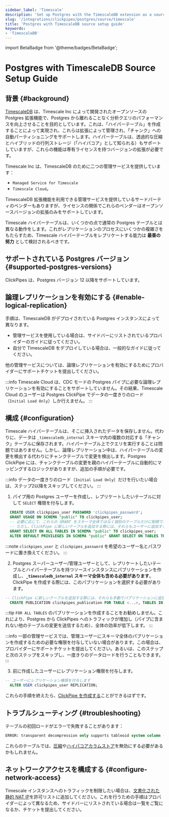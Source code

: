 ```yaml
---
sidebar_label: 'Timescale'
description: 'Set up Postgres with the TimescaleDB extension as a source for ClickPipes'
slug: '/integrations/clickpipes/postgres/source/timescale'
title: 'Postgres with TimescaleDB source setup guide'
keywords:
- 'TimescaleDB'
---
```


import BetaBadge from '@theme/badges/BetaBadge';


# Postgres with TimescaleDB Source Setup Guide

<BetaBadge/>

## 背景 {#background}

[TimescaleDB](https://github.com/timescale/timescaledb) は、Timescale Inc によって開発されたオープンソースの Postgres 拡張機能で、Postgres から離れることなく分析クエリのパフォーマンスを向上させることを目的としています。これは、「ハイパーテーブル」を作成することによって実現され、これらは拡張によって管理され、「チャンク」への自動パーティショニングをサポートします。ハイパーテーブルは、透過的な圧縮とハイブリッドの行列ストレージ（「ハイパコア」として知られる）もサポートしていますが、これらの機能は専有ライセンスを持つバージョンの拡張が必要です。

Timescale Inc は、TimescaleDB のために二つの管理サービスを提供しています：
- `Managed Service for Timescale`
- `Timescale Cloud`。

TimescaleDB 拡張機能を利用できる管理サービスを提供しているサードパーティのベンダーもありますが、ライセンスの関係でこれらのベンダーはオープンソースバージョンの拡張のみをサポートしています。

Timescale ハイパーテーブルは、いくつかの点で通常の Postgres テーブルとは異なる動作をします。これがレプリケーションのプロセスにいくつかの複雑さをもたらすため、Timescale ハイパーテーブルをレプリケートする能力は **最善の努力** として検討されるべきです。

## サポートされている Postgres バージョン {#supported-postgres-versions}

ClickPipes は、Postgres バージョン 12 以降をサポートしています。

## 論理レプリケーションを有効にする {#enable-logical-replication}

手順は、TimescaleDB がデプロイされている Postgres インスタンスによって異なります。

- 管理サービスを使用している場合は、サイドバーにリストされているプロバイダーのガイドに従ってください。
- 自分で TimescaleDB をデプロイしている場合は、一般的なガイドに従ってください。

他の管理サービスについては、論理レプリケーションを有効にするためにプロバイダーにサポートチケットを提出してください。

:::info
Timescale Cloud は、CDC モードの Postgres パイプに必要な論理レプリケーションを有効にすることをサポートしていません。その結果、Timescale Cloud のユーザーは Postgres ClickPipe でデータの一度きりのロード（`Initial Load Only`）しか行えません。
:::

## 構成 {#configuration}

Timescale ハイパーテーブルは、そこに挿入されたデータを保存しません。代わりに、データは `_timescaledb_internal` スキーマ内の複数の対応する「チャンク」テーブルに保存されます。ハイパーテーブル上でクエリを実行することは問題ではありません。しかし、論理レプリケーション中は、ハイパーテーブルの変更を検出する代わりにチャンクテーブルで変更を検出します。Postgres ClickPipe には、チャンクテーブルの変更を親のハイパーテーブルに自動的にマッピングするロジックがありますが、追加の手順が必要です。

:::info
データの一度きりのロード（`Initial Load Only`）だけを行いたい場合は、ステップ2以降をスキップしてください。
:::

1. パイプ用の Postgres ユーザーを作成し、レプリケートしたいテーブルに対して `SELECT` 権限を付与します。

```sql
  CREATE USER clickpipes_user PASSWORD 'clickpipes_password';
  GRANT USAGE ON SCHEMA "public" TO clickpipes_user;
  -- 必要に応じて、これらの GRANT をスキーマ全体ではなく個別のテーブルだけに制限できます
  -- ただし、ClickPipe に新しいテーブルを追加する際には、それらもユーザーに追加する必要があります。
  GRANT SELECT ON ALL TABLES IN SCHEMA "public" TO clickpipes_user;
  ALTER DEFAULT PRIVILEGES IN SCHEMA "public" GRANT SELECT ON TABLES TO clickpipes_user;
```

:::note
`clickpipes_user` と `clickpipes_password` を希望のユーザー名とパスワードに置き換えてください。
:::

2. Postgres スーパーユーザー/管理ユーザーとして、レプリケートしたいテーブルとハイパーテーブルを持つソースインスタンスにパブリケーションを作成し、**`_timescaledb_internal` スキーマ全体も含める必要があります**。ClickPipe を作成する際には、このパブリケーションを選択する必要があります。

```sql
-- ClickPipe に新しいテーブルを追加する際には、それらも手動でパブリケーションに追加する必要があります。
  CREATE PUBLICATION clickpipes_publication FOR TABLE <...>, TABLES IN SCHEMA _timescaledb_internal;
```

:::tip
`FOR ALL TABLES` のパブリケーションを作成することをお勧めしません。これにより、Postgres から ClickPipes へのトラフィックが増加し（パイプに含まれない他のテーブルの変更を送信するため）、全体の効率が低下します。
::: 

:::info
一部の管理サービスでは、管理ユーザーにスキーマ全体のパブリケーションを作成するための必要な権限を付与していない場合があります。この場合は、プロバイダーにサポートチケットを提出してください。あるいは、このステップと次のステップをスキップし、一度きりのデータロードを行うこともできます。
:::

3. 前に作成したユーザーにレプリケーション権限を付与します。

```sql
-- ユーザーにレプリケーション権限を付与します
  ALTER USER clickpipes_user REPLICATION;
```

これらの手順を終えたら、[ClickPipe を作成する](../index.md)ことができるはずです。

## トラブルシューティング {#troubleshooting}

テーブルの初回ロードがエラーで失敗することがあります：

```sql
ERROR: transparent decompression only supports tableoid system column (SQLSTATE 42P10)
```

これらのテーブルでは、[圧縮](https://docs.timescale.com/api/latest/compression/decompress_chunk)や[ハイパコアカラムストア](https://docs.timescale.com/api/latest/hypercore/convert_to_rowstore)を無効にする必要があるかもしれません。

## ネットワークアクセスを構成する {#configure-network-access}

Timescale インスタンスへのトラフィックを制限したい場合は、[文書化された静的 NAT IP](../../index.md#list-of-static-ips)を許可リストに追加してください。これを行うための手順はプロバイダーによって異なるため、サイドバーにリストされている場合は一覧をご覧になるか、チケットを提出してください。
